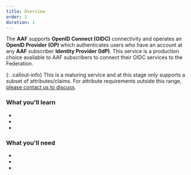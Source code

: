 ```yaml
---
title: Overview
order: 1
duration: 1
---
```


The **AAF** supports **OpenID Connect (OIDC)** connectivity and operates an **OpenID Provider (OP)** which authenticates users who have an account at any **AAF** subscriber **Identity Provider (IdP)**. This service is a production choice available to AAF subscribers to connect their OIDC services to the Federation.

{: .callout-info}
This is a maturing service and at this stage only supports a subset of attributes/claims. For attribute requirements outside this range, [please contact us to discuss](mailto:support@aaf.edu.au).


### What you'll learn

- 
- 
- 

### What you'll need

- 
- 
- 
